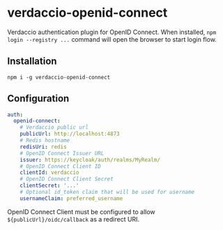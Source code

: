 # verdaccio-openid-connect

Verdaccio authentication plugin for OpenID Connect. When installed, `npm login --registry ...` command will open the browser to start login flow.

## Installation

    npm i -g verdaccio-openid-connect

## Configuration

```yaml
auth:
  openid-connect:
    # Verdaccio public url
    publicUrl: http://localhost:4873
    # Redis hostname
    redisUri: redis
    # OpenID Connect Issuer URL
    issuer: https://keycloak/auth/realms/MyRealm/
    # OpenID Connect Client ID
    clientId: verdaccio
    # OpenID Connect Client Secret
    clientSecret: '...'
    # Optional id_token claim that will be used for username
    usernameClaim: preferred_username
```

OpenID Connect Client must be configured to allow `${publicUrl}/oidc/callback`
as a redirect URI.
